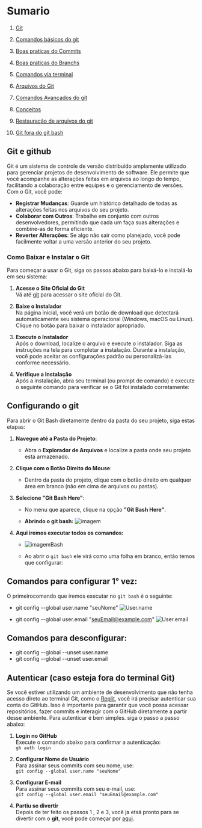 # Sumario

1. [Git](#git-e-github)

2. [Comandos básicos do git](comandos_basicos.md)

3. [Boas praticas do Commits](commits.md)

4. [Boas praticas do Branchs](branchs.md)

5. [Comandos via terminal](terminal.md)

6. [Arquivos do Git](ArquivosGit.md)

7. [Comandos Avançados do git](comandos_avancados.md)

8. [Conceitos](Conceitos.md)

9. [Restauração de arquivos do git](Restaurar.md)

10. [Git fora do git bash](#autenticar-caso-esteja-fora-do-terminal-git)





## Git e github
Git é um sistema de controle de versão distribuído amplamente utilizado para gerenciar projetos de desenvolvimento de software. Ele permite que você acompanhe as alterações feitas em arquivos ao longo do tempo, facilitando a colaboração entre equipes e o gerenciamento de versões. Com o Git, você pode:

- **Registrar Mudanças**: Guarde um histórico detalhado de todas as alterações feitas nos arquivos do seu projeto.
- **Colaborar com Outros**: Trabalhe em conjunto com outros desenvolvedores, permitindo que cada um faça suas alterações e combine-as de forma eficiente.
- **Reverter Alterações**: Se algo não sair como planejado, você pode facilmente voltar a uma versão anterior do seu projeto.

### Como Baixar e Instalar o Git

Para começar a usar o Git, siga os passos abaixo para baixá-lo e instalá-lo em seu sistema:

1. **Acesse o Site Oficial do Git**  
   Vá até [git](https://git-scm.com/) para acessar o site oficial do Git.

2. **Baixe o Instalador**  
   Na página inicial, você verá um botão de download que detectará automaticamente seu sistema operacional (Windows, macOS ou Linux). Clique no botão para baixar o instalador apropriado.

3. **Execute o Instalador**  
   Após o download, localize o arquivo e execute o instalador. Siga as instruções na tela para completar a instalação. Durante a instalação, você pode aceitar as configurações padrão ou personalizá-las conforme necessário.

4. **Verifique a Instalação**  
   Após a instalação, abra seu terminal (ou prompt de comando) e execute o seguinte comando para verificar se o Git foi instalado corretamente:



## Configurando o git

Para abrir o Git Bash diretamente dentro da pasta do seu projeto, siga estas etapas:

1. **Navegue até a Pasta do Projeto**:
   - Abra o **Explorador de Arquivos** e localize a pasta onde seu projeto está armazenado.

2. **Clique com o Botão Direito do Mouse**:
   - Dentro da pasta do projeto, clique com o botão direito em qualquer área em branco (não em cima de arquivos ou pastas).

3. **Selecione "Git Bash Here"**:
   - No menu que aparece, clique na opção **"Git Bash Here"**. 

   - **Abrindo o git bash:** ![imagem](img/img1.png)


4. **Aqui iremos executar todos os comandos:**
   -  ![imagemBash](img/img2.png)

   -  Ao abrir o ```git bash``` ele virá como uma folha em branco, então temos que configurar:

## Comandos para configurar 1° vez:
O primeirocomando que iremos executar no ``git bash`` é o seguinte: 

- git config --global user.name "seuNome"
![User.name](img/img3.png)


- git config --global user.email "seuEmail@example.com"
![User.email](img/img4.png)



## Comandos para desconfigurar:
- git config --global --unset user.name
- git config --global --unset user.email


## Autenticar (caso esteja fora do terminal Git)

Se você estiver utilizando um ambiente de desenvolvimento que não tenha acesso direto ao terminal Git, como o [Replit](https://replit.com/login), você irá precisar autenticar sua conta do GitHub. Isso é importante para garantir que você possa acessar repositórios, fazer commits e interagir com o GitHub diretamente a partir desse ambiente. Para autenticar é bem simples. siga o passo a passo abaixo:


1. **Login no GitHub**  
   Execute o comando abaixo para confirmar a autenticação:  
   `gh auth login`

2. **Configurar Nome de Usuário**  
   Para assinar seus commits com seu nome, use:  
   `git config --global user.name "seuNome"`

3. **Configurar E-mail**  
   Para assinar seus commits com seu e-mail, use:  
   `git config --global user.email "seuEmail@example.com"`

4. **Partiu se divertir**  
   Depois de ter feito os passos 1 , 2 e 3, você ja etsá pronto para se divertir com o **git**, você pode começar por [aqui](comandos_basicos.md).
